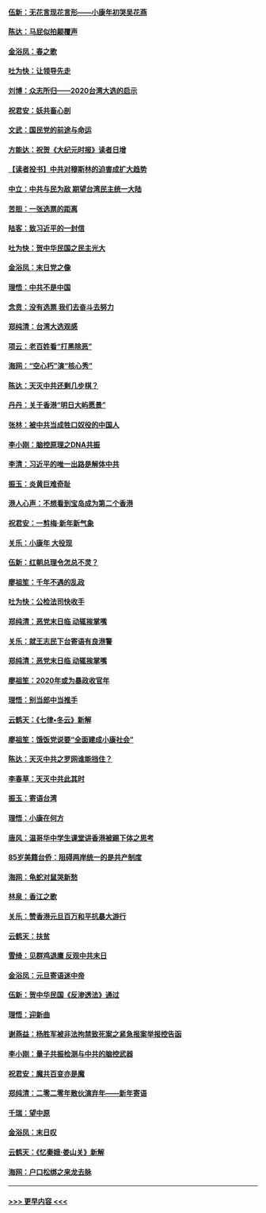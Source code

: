 #### [伍新：无花言现花言形——小康年初哭吴花燕](../pages/nsc993/n11800044.md?t=01172022) 
#### [陈达：马屁似拍颠覆声](../pages/nsc993/n11800010.md?t=01172022) 
#### [金浴凤：春之歌](../pages/nsc993/n11797687.md?t=01172022) 
#### [吐为快：让领导先走](../pages/nsc993/n11797512.md?t=01172022) 
#### [刘博：众志所归——2020台湾大选的启示](../pages/nsc993/n11796878.md?t=01172022) 
#### [祝君安：妖共畜心剖](../pages/nsc993/n11794273.md?t=01172022) 
#### [文武：国民党的前途与命运](../pages/nsc993/n11794198.md?t=01172022) 
#### [方能达：祝贺《大纪元时报》读者日增](../pages/nsc993/n11793807.md?t=01172022) 
#### [【读者投书】中共对穆斯林的迫害成扩大趋势](../pages/nsc993/n11791371.md?t=01172022) 
#### [中立：中共与民为敌 期望台湾民主统一大陆](../pages/nsc993/n11790392.md?t=01172022) 
#### [苦胆：一张选票的距离](../pages/nsc993/n11788914.md?t=01172022) 
#### [陆客：致习近平的一封信](../pages/nsc993/n11788867.md?t=01172022) 
#### [吐为快：贺中华民国之民主光大](../pages/nsc993/n11788618.md?t=01172022) 
#### [金浴凤：末日党之像](../pages/nsc993/n11787475.md?t=01172022) 
#### [理悟：中共不是中国](../pages/nsc993/n11787463.md?t=01172022) 
#### [念贲：没有选票  我们去奋斗去努力](../pages/nsc993/n11787398.md?t=01172022) 
#### [郑纯清：台湾大选观感](../pages/nsc993/n11786210.md?t=01172022) 
#### [项云：老百姓看“打黑除恶”](../pages/nsc993/n11785398.md?t=01172022) 
#### [海网：“空心朽”演“核心秀”](../pages/nsc993/n11783874.md?t=01172022) 
#### [陈达：天灭中共还剩几步棋？](../pages/nsc993/n11783719.md?t=01172022) 
#### [丹丹：关于香港“明日大屿愿景”](../pages/nsc993/n11783273.md?t=01172022) 
#### [张林：被中共当成牲口奴役的中国人](../pages/nsc993/n11782397.md?t=01172022) 
#### [李小刚：脑控原理之DNA共振](../pages/nsc993/n11780962.md?t=01172022) 
#### [李清：习近平的唯一出路是解体中共](../pages/nsc993/n11780866.md?t=01172022) 
#### [振玉：炎黄巨难奇耻](../pages/nsc993/n11779632.md?t=01172022) 
#### [港人心声：不想看到宝岛成为第二个香港](../pages/nsc993/n11778817.md?t=01172022) 
#### [祝君安：一剪梅‧新年新气象](../pages/nsc993/n11776340.md?t=01172022) 
#### [关乐：小康年 大役现](../pages/nsc993/n11774213.md?t=01172022) 
#### [伍新：红朝总理令怎总不灵？](../pages/nsc993/n11770813.md?t=01172022) 
#### [廖祖笙：千年不遇的乱政](../pages/nsc993/n11770373.md?t=01172022) 
#### [吐为快：公检法司快收手](../pages/nsc993/n11770359.md?t=01172022) 
#### [郑纯清：恶党末日临 动辄挨掌嘴](../pages/nsc993/n11769912.md?t=01172022) 
#### [关乐：就王志民下台寄语有良港警](../pages/nsc993/n11769903.md?t=01172022) 
#### [郑纯清：恶党末日临 动辄挨掌嘴](../pages/nsc993/n11769356.md?t=01172022) 
#### [廖祖笙：2020年或为暴政收官年](../pages/nsc993/n11768216.md?t=01172022) 
#### [理悟：别当郎中当推手](../pages/nsc993/n11768243.md?t=01172022) 
#### [云鹤天：《七律▪冬云》新解](../pages/nsc993/n11768204.md?t=01172022) 
#### [廖祖笙：饿饭党说要“全面建成小康社会”](../pages/nsc993/n11767482.md?t=01172022) 
#### [陈达：天灭中共之罗网谁能挡住？](../pages/nsc993/n11767465.md?t=01172022) 
#### [李春草：天灭中共此其时](../pages/nsc993/n11767452.md?t=01172022) 
#### [振玉：寄语台湾](../pages/nsc993/n11767432.md?t=01172022) 
#### [理悟：小康在何方](../pages/nsc993/n11767394.md?t=01172022) 
#### [唐风：温哥华中学生课堂讲香港被踢下体之思考](../pages/nsc993/n11766848.md?t=01172022) 
#### [85岁美籍台侨：阻碍两岸统一的是共产制度](../pages/nsc993/n11765043.md?t=01172022) 
#### [海网：龟蛇对鼠哭新愁](../pages/nsc993/n11764895.md?t=01172022) 
#### [林泉：香江之歌](../pages/nsc993/n11764415.md?t=01172022) 
#### [关乐：赞香港元旦百万和平抗暴大游行](../pages/nsc993/n11764382.md?t=01172022) 
#### [云鹤天：扶贫](../pages/nsc993/n11764245.md?t=01172022) 
#### [雪绮：见群鸡退鹰  反观中共末日](../pages/nsc993/n11762112.md?t=01172022) 
#### [金浴凤：元旦寄语迷中帝](../pages/nsc993/n11761788.md?t=01172022) 
#### [伍新：贺中华民国《反渗透法》通过](../pages/nsc993/n11761994.md?t=01172022) 
#### [理悟：迎新曲](../pages/nsc993/n11761152.md?t=01172022) 
#### [谢燕益：杨胜军被非法拘禁致死案之紧急报案举报控告函](../pages/nsc993/n11756134.md?t=01172022) 
#### [李小刚：量子共振检测与中共的脑控武器](../pages/nsc993/n11754518.md?t=01172022) 
#### [祝君安：魔共百变亦是魔](../pages/nsc993/n11754469.md?t=01172022) 
#### [郑纯清：二零二零年散伙演弃年——新年寄语](../pages/nsc993/n11754195.md?t=01172022) 
#### [千瑞：望中原](../pages/nsc993/n11754159.md?t=01172022) 
#### [金浴凤：末日叹](../pages/nsc993/n11752359.md?t=01172022) 
#### [云鹤天：《忆秦娥‧娄山关》新解](../pages/nsc993/n11752348.md?t=01172022) 
#### [海网：户口松绑之来龙去脉](../pages/nsc993/n11752328.md?t=01172022) 

----
#### [ >>> 更早内容 <<< ](../indexes/nsc993-earlier.md)
